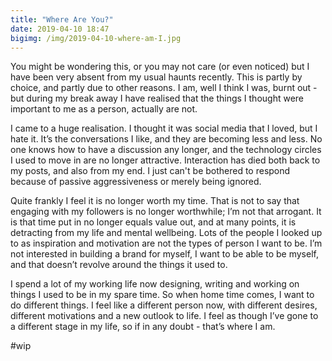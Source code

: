 ```yaml
---
title: "Where Are You?"
date: 2019-04-10 18:47
bigimg: /img/2019-04-10-where-am-I.jpg
---
```

You might be wondering this, or you may not care (or even noticed) but I have been very absent from my usual haunts recently. This is partly by choice, and partly due to other reasons. I am, well I think I was, burnt out - but during my break away I have realised that the things I thought were important to me as a person, actually are not.

I came to a huge realisation. I thought it was social media that I loved, but I hate it. It’s the conversations I like, and they are becoming less and less. No one knows how to have a discussion any longer, and the technology circles I used to move in are no longer attractive. Interaction has died both back to my posts, and also from my end. I just can't be bothered to respond because of passive aggressiveness or merely being ignored.

Quite frankly I feel it is no longer worth my time. That is not to say that engaging with my followers is no longer worthwhile; I’m not that arrogant. It is that time put in no longer equals value out, and at many points, it is detracting from my life and mental wellbeing. Lots of the people I looked up to as inspiration and motivation are not the types of person I want to be. I’m not interested in building a brand for myself, I want to be able to be myself, and that doesn’t revolve around the things it used to.

I spend a lot of my working life now designing, writing and working on things I used to be in my spare time. So when home time comes, I want to do different things. I feel like a different person now, with different desires, different motivations and a new outlook to life. I feel as though I’ve gone to a different stage in my life, so if in any doubt - that’s where I am. 

#wip
